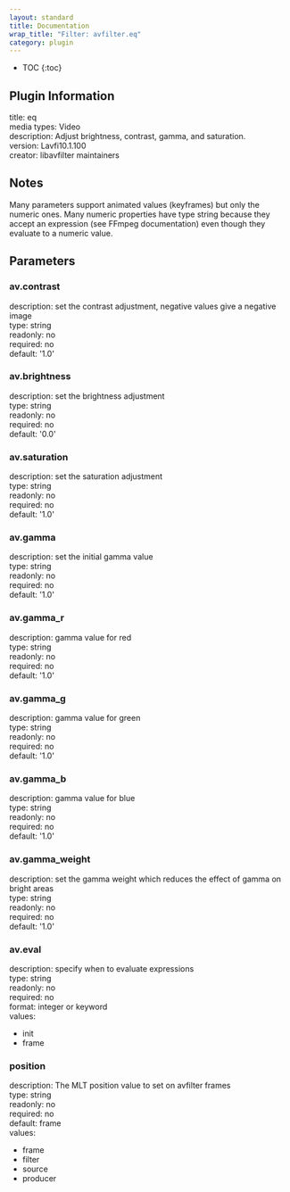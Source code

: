 ```yaml
---
layout: standard
title: Documentation
wrap_title: "Filter: avfilter.eq"
category: plugin
---
```

* TOC
{:toc}

## Plugin Information

title: eq  
media types:
Video  
description: Adjust brightness, contrast, gamma, and saturation.  
version: Lavfi10.1.100  
creator: libavfilter maintainers  

## Notes

Many parameters support animated values (keyframes) but only the numeric ones. Many numeric properties have type string because they accept an expression (see FFmpeg documentation) even though they evaluate to a numeric value.

## Parameters

### av.contrast

  
description:
set the contrast adjustment, negative values give a negative image  
type: string  
readonly: no  
required: no  
default: '1.0'  

### av.brightness

  
description:
set the brightness adjustment  
type: string  
readonly: no  
required: no  
default: '0.0'  

### av.saturation

  
description:
set the saturation adjustment  
type: string  
readonly: no  
required: no  
default: '1.0'  

### av.gamma

  
description:
set the initial gamma value  
type: string  
readonly: no  
required: no  
default: '1.0'  

### av.gamma_r

  
description:
gamma value for red  
type: string  
readonly: no  
required: no  
default: '1.0'  

### av.gamma_g

  
description:
gamma value for green  
type: string  
readonly: no  
required: no  
default: '1.0'  

### av.gamma_b

  
description:
gamma value for blue  
type: string  
readonly: no  
required: no  
default: '1.0'  

### av.gamma_weight

  
description:
set the gamma weight which reduces the effect of gamma on bright areas  
type: string  
readonly: no  
required: no  
default: '1.0'  

### av.eval

  
description:
specify when to evaluate expressions  
type: string  
readonly: no  
required: no  
format: integer or keyword  
values:  

* init
* frame

### position

  
description:
The MLT position value to set on avfilter frames  
type: string  
readonly: no  
required: no  
default: frame  
values:  

* frame
* filter
* source
* producer

